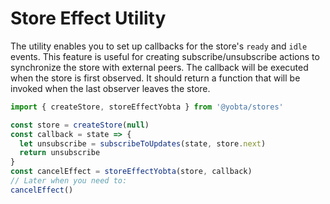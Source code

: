 # Store Effect Utility

The utility enables you to set up callbacks for the store's `ready` and `idle` events. This feature
is useful for creating subscribe/unsubscribe actions to synchronize the store with external peers.
The callback will be executed when the store is first observed. It should return a function that
will be invoked when the last observer leaves the store.

```js
import { createStore, storeEffectYobta } from '@yobta/stores'

const store = createStore(null)
const callback = state => {
  let unsubscribe = subscribeToUpdates(state, store.next)
  return unsubscribe
}
const cancelEffect = storeEffectYobta(store, callback)
// Later when you need to:
cancelEffect()
```
